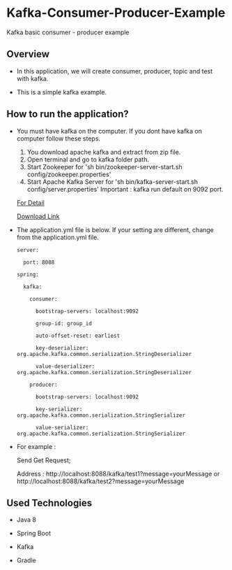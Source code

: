 # Kafka-Consumer-Producer-Example
Kafka basic consumer - producer example 

<h2>Overview</h2>

 * In this application, we will create consumer, producer, topic and test with kafka.

 * This is a simple kafka example.

<h2>How to run the application?</h2>
 
  * You must have kafka on the computer. If you dont have kafka on computer follow these steps.
  
    1. You download apache kafka and extract from zip file.
    2. Open terminal and go to kafka folder path.
    3. Start Zookeeper for 'sh bin/zookeeper-server-start.sh config/zookeeper.properties'
    4. Start Apache Kafka Server for 'sh bin/kafka-server-start.sh config/server.properties'
    Important : kafka run default on 9092 port.
    
    
     <a href="https://www.tutorialkart.com/apache-kafka/install-apache-kafka-on-mac/"> For Detail </a>
     
     <a href="https://www-eu.apache.org/dist/kafka/"> Download Link </a>
     
  
  * The application.yml file is below. If your setting are different, change from the application.yml file.
  
        server:
        
          port: 8088
          
        spring:
        
          kafka:
          
            consumer:
            
              bootstrap-servers: localhost:9092
              
              group-id: group_id
              
              auto-offset-reset: earliest
              
              key-deserializer: org.apache.kafka.common.serialization.StringDeserializer
              
              value-deserializer: org.apache.kafka.common.serialization.StringDeserializer
              
            producer:
            
              bootstrap-servers: localhost:9092
              
              key-serializer: org.apache.kafka.common.serialization.StringSerializer
              
              value-serializer: org.apache.kafka.common.serialization.StringSerializer
              
              
 * For example : 
      
     Send Get Request;
     
     Address : http://localhost:8088/kafka/test1?message=yourMessage or http://localhost:8088/kafka/test2?message=yourMessage
              
              
 <h2>Used Technologies</h2>
 
 * Java 8
 
 * Spring Boot
 
 * Kafka
 
 * Gradle            
              
              
              
              
              
              
              
              


